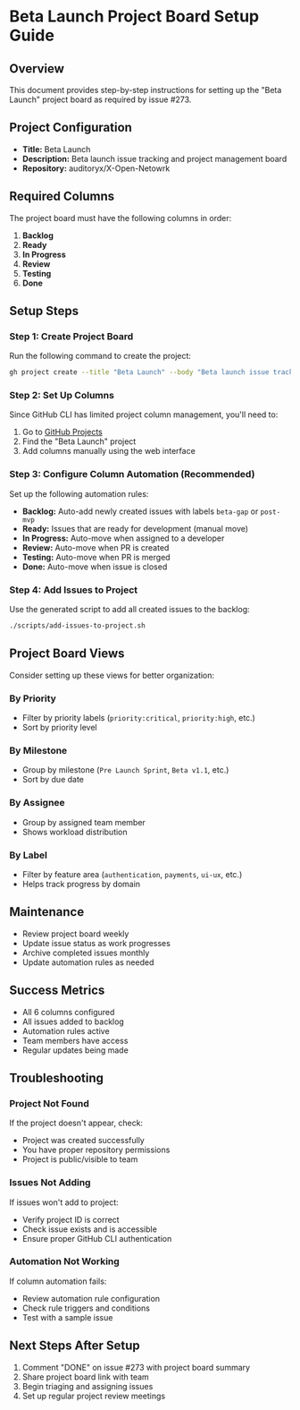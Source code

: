 # Beta Launch Project Board Setup Guide

## Overview
This document provides step-by-step instructions for setting up the "Beta Launch" project board
as required by issue #273.

## Project Configuration
- **Title:** Beta Launch
- **Description:** Beta launch issue tracking and project management board
- **Repository:** auditoryx/X-Open-Netowrk

## Required Columns
The project board must have the following columns in order:

1. **Backlog**
2. **Ready**
3. **In Progress**
4. **Review**
5. **Testing**
6. **Done**

## Setup Steps

### Step 1: Create Project Board
Run the following command to create the project:

```bash
gh project create --title "Beta Launch" --body "Beta launch issue tracking and project management board"
```

### Step 2: Set Up Columns
Since GitHub CLI has limited project column management, you'll need to:

1. Go to [GitHub Projects](https://github.com/auditoryx/X-Open-Netowrk/projects)
2. Find the "Beta Launch" project
3. Add columns manually using the web interface

### Step 3: Configure Column Automation (Recommended)
Set up the following automation rules:

- **Backlog:** Auto-add newly created issues with labels `beta-gap` or `post-mvp`
- **Ready:** Issues that are ready for development (manual move)
- **In Progress:** Auto-move when assigned to a developer
- **Review:** Auto-move when PR is created
- **Testing:** Auto-move when PR is merged
- **Done:** Auto-move when issue is closed

### Step 4: Add Issues to Project
Use the generated script to add all created issues to the backlog:

```bash
./scripts/add-issues-to-project.sh
```

## Project Board Views
Consider setting up these views for better organization:

### By Priority
- Filter by priority labels (`priority:critical`, `priority:high`, etc.)
- Sort by priority level

### By Milestone
- Group by milestone (`Pre Launch Sprint`, `Beta v1.1`, etc.)
- Sort by due date

### By Assignee
- Group by assigned team member
- Shows workload distribution

### By Label
- Filter by feature area (`authentication`, `payments`, `ui-ux`, etc.)
- Helps track progress by domain

## Maintenance
- Review project board weekly
- Update issue status as work progresses
- Archive completed issues monthly
- Update automation rules as needed

## Success Metrics
- All 6 columns configured
- All issues added to backlog
- Automation rules active
- Team members have access
- Regular updates being made

## Troubleshooting

### Project Not Found
If the project doesn't appear, check:
- Project was created successfully
- You have proper repository permissions
- Project is public/visible to team

### Issues Not Adding
If issues won't add to project:
- Verify project ID is correct
- Check issue exists and is accessible
- Ensure proper GitHub CLI authentication

### Automation Not Working
If column automation fails:
- Review automation rule configuration
- Check rule triggers and conditions
- Test with a sample issue

## Next Steps After Setup
1. Comment "DONE" on issue #273 with project board summary
2. Share project board link with team
3. Begin triaging and assigning issues
4. Set up regular project review meetings
